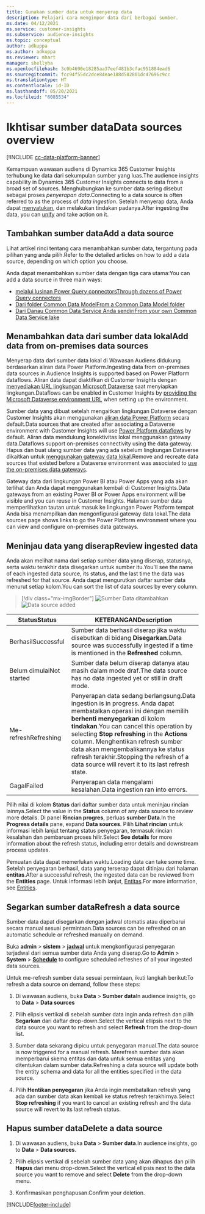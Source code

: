 ```yaml
---
title: Gunakan sumber data untuk menyerap data
description: Pelajari cara mengimpor data dari berbagai sumber.
ms.date: 04/12/2021
ms.service: customer-insights
ms.subservice: audience-insights
ms.topic: conceptual
author: adkuppa
ms.author: adkuppa
ms.reviewer: mhart
manager: shellyha
ms.openlocfilehash: 3c0b4690e18285aa37eef481b3cfac951884ead6
ms.sourcegitcommit: fcc94f55dc2dce84eae188d582801dc47696c9cc
ms.translationtype: HT
ms.contentlocale: id-ID
ms.lasthandoff: 05/20/2021
ms.locfileid: "6085534"
---
```

# <a name="data-sources-overview"></a><span data-ttu-id="4a867-103">Ikhtisar sumber data</span><span class="sxs-lookup"><span data-stu-id="4a867-103">Data sources overview</span></span>

[!INCLUDE [cc-data-platform-banner](../includes/cc-data-platform-banner.md)]

<span data-ttu-id="4a867-104">Kemampuan wawasan audiens di Dynamics 365 Customer Insights terhubung ke data dari sekumpulan sumber yang luas.</span><span class="sxs-lookup"><span data-stu-id="4a867-104">The audience insights capability in Dynamics 365 Customer Insights connects to data from a broad set of sources.</span></span> <span data-ttu-id="4a867-105">Menghubungkan ke sumber data sering disebut sebagai proses *penyerapan data*.</span><span class="sxs-lookup"><span data-stu-id="4a867-105">Connecting to a data source is often referred to as the process of *data ingestion*.</span></span> <span data-ttu-id="4a867-106">Setelah menyerap data, Anda dapat [menyatukan](data-unification.md), dan melakukan tindakan padanya.</span><span class="sxs-lookup"><span data-stu-id="4a867-106">After ingesting the data, you can [unify](data-unification.md) and take action on it.</span></span>

## <a name="add-a-data-source"></a><span data-ttu-id="4a867-107">Tambahkan sumber data</span><span class="sxs-lookup"><span data-stu-id="4a867-107">Add a data source</span></span>

<span data-ttu-id="4a867-108">Lihat artikel rinci tentang cara menambahkan sumber data, tergantung pada pilihan yang anda pilih.</span><span class="sxs-lookup"><span data-stu-id="4a867-108">Refer to the detailed articles on how to add a data source, depending on which option you choose.</span></span>

<span data-ttu-id="4a867-109">Anda dapat menambahkan sumber data dengan tiga cara utama:</span><span class="sxs-lookup"><span data-stu-id="4a867-109">You can add a data source in three main ways:</span></span>

- [<span data-ttu-id="4a867-110">melalui lusinan Power Query connectors</span><span class="sxs-lookup"><span data-stu-id="4a867-110">Through dozens of Power Query connectors</span></span>](connect-power-query.md)
- [<span data-ttu-id="4a867-111">Dari folder Common Data Model</span><span class="sxs-lookup"><span data-stu-id="4a867-111">From a Common Data Model folder</span></span>](connect-common-data-model.md)
- [<span data-ttu-id="4a867-112">Dari Danau Common Data Service Anda sendiri</span><span class="sxs-lookup"><span data-stu-id="4a867-112">From your own Common Data Service lake</span></span>](connect-common-data-service-lake.md)

## <a name="add-data-from-on-premises-data-sources"></a><span data-ttu-id="4a867-113">Menambahkan data dari sumber data lokal</span><span class="sxs-lookup"><span data-stu-id="4a867-113">Add data from on-premises data sources</span></span>

<span data-ttu-id="4a867-114">Menyerap data dari sumber data lokal di Wawasan Audiens didukung berdasarkan aliran data Power Platform.</span><span class="sxs-lookup"><span data-stu-id="4a867-114">Ingesting data from on-premises data sources in Audience Insights is supported based on Power Platform dataflows.</span></span> <span data-ttu-id="4a867-115">Aliran data dapat diaktifkan di Customer Insights dengan [menyediakan URL lingkungan Microsoft Dataverse](manage-environments.md#create-an-environment-in-an-existing-organization) saat menyiapkan lingkungan.</span><span class="sxs-lookup"><span data-stu-id="4a867-115">Dataflows can be enabled in Customer Insights by [providing the Microsoft Dataverse environment URL](manage-environments.md#create-an-environment-in-an-existing-organization) when setting up the environment.</span></span>

<span data-ttu-id="4a867-116">Sumber data yang dibuat setelah mengaitkan lingkungan Dataverse dengan Customer Insights akan menggunakan [aliran data Power Platform](/power-query/dataflows/overview-dataflows-across-power-platform-dynamics-365) secara default.</span><span class="sxs-lookup"><span data-stu-id="4a867-116">Data sources that are created after associating a Dataverse environment with Customer Insights will use [Power Platform dataflows](/power-query/dataflows/overview-dataflows-across-power-platform-dynamics-365) by default.</span></span> <span data-ttu-id="4a867-117">Aliran data mendukung konektivitas lokal menggunakan gateway data.</span><span class="sxs-lookup"><span data-stu-id="4a867-117">Dataflows support on-premises connectivity using the data gateway.</span></span> <span data-ttu-id="4a867-118">Hapus dan buat ulang sumber data yang ada sebelum lingkungan Dataverse dikaitkan untuk [menggunakan gateway data lokal](/powerapps/maker/data-platform/using-dataflows-with-on-premises-data.md).</span><span class="sxs-lookup"><span data-stu-id="4a867-118">Remove and recreate data sources that existed before a Dataverse environment was associated to [use the on-premises data gateways](/powerapps/maker/data-platform/using-dataflows-with-on-premises-data.md).</span></span>

<span data-ttu-id="4a867-119">Gateway data dari lingkungan Power BI atau Power Apps yang ada akan terlihat dan Anda dapat menggunakan kembali di Customer Insights.</span><span class="sxs-lookup"><span data-stu-id="4a867-119">Data gateways from an existing Power BI or Power Apps environment will be visible and you can reuse in Customer Insights.</span></span> <span data-ttu-id="4a867-120">Halaman sumber data memperlihatkan tautan untuk masuk ke lingkungan Power Platform tempat Anda bisa menampilkan dan mengonfigurasi gateway data lokal.</span><span class="sxs-lookup"><span data-stu-id="4a867-120">The data sources page shows links to go the Power Platform environment where you can view and configure on-premises data gateways.</span></span>

## <a name="review-ingested-data"></a><span data-ttu-id="4a867-121">Meninjau data yang diserap</span><span class="sxs-lookup"><span data-stu-id="4a867-121">Review ingested data</span></span>

<span data-ttu-id="4a867-122">Anda akan melihat nama dari setiap sumber data yang diserap, statusnya, serta waktu terakhir data disegarkan untuk sumber itu.</span><span class="sxs-lookup"><span data-stu-id="4a867-122">You'll see the name of each ingested data source, its status, and the last time the data was refreshed for that source.</span></span> <span data-ttu-id="4a867-123">Anda dapat mengurutkan daftar sumber data menurut setiap kolom.</span><span class="sxs-lookup"><span data-stu-id="4a867-123">You can sort the list of data sources by every column.</span></span>

> [!div class="mx-imgBorder"]
> <span data-ttu-id="4a867-124">![Sumber Data ditambahkan](media/configure-data-datasource-added.png "Sumber Data ditambahkan")</span><span class="sxs-lookup"><span data-stu-id="4a867-124">![Data source added](media/configure-data-datasource-added.png "Data source added")</span></span>

|<span data-ttu-id="4a867-125">Status</span><span class="sxs-lookup"><span data-stu-id="4a867-125">Status</span></span>  |<span data-ttu-id="4a867-126">KETERANGAN</span><span class="sxs-lookup"><span data-stu-id="4a867-126">Description</span></span>  |
|---------|---------|
|<span data-ttu-id="4a867-127">Berhasil</span><span class="sxs-lookup"><span data-stu-id="4a867-127">Successful</span></span>   |<span data-ttu-id="4a867-128">Sumber data berhasil diserap jika waktu disebutkan di bidang **Disegarkan**.</span><span class="sxs-lookup"><span data-stu-id="4a867-128">Data source was successfully ingested if a time is mentioned in the **Refreshed** column.</span></span>
|<span data-ttu-id="4a867-129">Belum dimulai</span><span class="sxs-lookup"><span data-stu-id="4a867-129">Not started</span></span>   |<span data-ttu-id="4a867-130">Sumber data belum diserap datanya atau masih dalam mode draf.</span><span class="sxs-lookup"><span data-stu-id="4a867-130">The data source has no data ingested yet or still in draft mode.</span></span>         |
|<span data-ttu-id="4a867-131">Me-refresh</span><span class="sxs-lookup"><span data-stu-id="4a867-131">Refreshing</span></span>    |<span data-ttu-id="4a867-132">Penyerapan data sedang berlangsung.</span><span class="sxs-lookup"><span data-stu-id="4a867-132">Data ingestion is in progress.</span></span> <span data-ttu-id="4a867-133">Anda dapat membatalkan operasi ini dengan memilih **berhenti menyegarkan** di kolom **tindakan**.</span><span class="sxs-lookup"><span data-stu-id="4a867-133">You can cancel this operation by selecting **Stop refreshing** in the **Actions** column.</span></span> <span data-ttu-id="4a867-134">Menghentikan refresh sumber data akan mengembalikannya ke status refresh terakhir.</span><span class="sxs-lookup"><span data-stu-id="4a867-134">Stopping the refresh of a data source will revert it to its last refresh state.</span></span>       |
|<span data-ttu-id="4a867-135">Gagal</span><span class="sxs-lookup"><span data-stu-id="4a867-135">Failed</span></span>     |<span data-ttu-id="4a867-136">Penyerapan data mengalami kesalahan.</span><span class="sxs-lookup"><span data-stu-id="4a867-136">Data ingestion ran into errors.</span></span>         |

<span data-ttu-id="4a867-137">Pilih nilai di kolom **Status** dari daftar sumber data untuk meninjau rincian lainnya.</span><span class="sxs-lookup"><span data-stu-id="4a867-137">Select the value in the **Status** column of any data source to review more details.</span></span> <span data-ttu-id="4a867-138">Di panel **Rincian progres**, perluas **sumber Data**.</span><span class="sxs-lookup"><span data-stu-id="4a867-138">In the **Progress details** pane, expand **Data sources**.</span></span> <span data-ttu-id="4a867-139">Pilih **Lihat rincian** untuk informasi lebih lanjut tentang status penyegaran, termasuk rincian kesalahan dan pembaruan proses hilir.</span><span class="sxs-lookup"><span data-stu-id="4a867-139">Select **See details** for more information about the refresh status, including error details and downstream process updates.</span></span>

<span data-ttu-id="4a867-140">Pemuatan data dapat memerlukan waktu.</span><span class="sxs-lookup"><span data-stu-id="4a867-140">Loading data can take some time.</span></span> <span data-ttu-id="4a867-141">Setelah penyegaran berhasil, data yang terserap dapat ditinjau dari halaman **entitas**.</span><span class="sxs-lookup"><span data-stu-id="4a867-141">After a successful refresh, the ingested data can be reviewed from the **Entities** page.</span></span> <span data-ttu-id="4a867-142">Untuk informasi lebih lanjut, [Entitas](entities.md).</span><span class="sxs-lookup"><span data-stu-id="4a867-142">For more information, see [Entities](entities.md).</span></span>

## <a name="refresh-a-data-source"></a><span data-ttu-id="4a867-143">Segarkan sumber data</span><span class="sxs-lookup"><span data-stu-id="4a867-143">Refresh a data source</span></span>

<span data-ttu-id="4a867-144">Sumber data dapat disegarkan dengan jadwal otomatis atau diperbarui secara manual sesuai permintaan.</span><span class="sxs-lookup"><span data-stu-id="4a867-144">Data sources can be refreshed on an automatic schedule or refreshed manually on demand.</span></span> 

<span data-ttu-id="4a867-145">Buka **admin** > **sistem** > [**jadwal**](system.md#schedule-tab) untuk mengkonfigurasi penyegaran terjadwal dari semua sumber data Anda yang diserap.</span><span class="sxs-lookup"><span data-stu-id="4a867-145">Go to **Admin** > **System** > [**Schedule**](system.md#schedule-tab) to configure scheduled refreshes of all your ingested data sources.</span></span>

<span data-ttu-id="4a867-146">Untuk me-refresh sumber data sesuai permintaan, ikuti langkah berikut:</span><span class="sxs-lookup"><span data-stu-id="4a867-146">To refresh a data source on demand, follow these steps:</span></span>

1. <span data-ttu-id="4a867-147">Di wawasan audiens, buka **Data** > **Sumber data**</span><span class="sxs-lookup"><span data-stu-id="4a867-147">In audience insights, go to **Data** > **Data sources**</span></span>

2. <span data-ttu-id="4a867-148">Pilih elipsis vertikal di sebelah sumber data ingin anda refresh dan pilih **Segarkan** dari daftar drop-down.</span><span class="sxs-lookup"><span data-stu-id="4a867-148">Select the vertical ellipsis next to the data source you want to refresh and select **Refresh** from the drop-down list.</span></span>

3. <span data-ttu-id="4a867-149">Sumber data sekarang dipicu untuk penyegaran manual.</span><span class="sxs-lookup"><span data-stu-id="4a867-149">The data source is now triggered for a manual refresh.</span></span> <span data-ttu-id="4a867-150">Merefresh sumber data akan memperbarui skema entitas dan data untuk semua entitas yang ditentukan dalam sumber data.</span><span class="sxs-lookup"><span data-stu-id="4a867-150">Refreshing a data source will update both the entity schema and data for all the entities specified in the data source.</span></span>

4. <span data-ttu-id="4a867-151">Pilih **Hentikan penyegaran** jika Anda ingin membatalkan refresh yang ada dan sumber data akan kembali ke status refresh terakhirnya.</span><span class="sxs-lookup"><span data-stu-id="4a867-151">Select **Stop refreshing** if you want to cancel an existing refresh and the data source will revert to its last refresh status.</span></span>

## <a name="delete-a-data-source"></a><span data-ttu-id="4a867-152">Hapus sumber data</span><span class="sxs-lookup"><span data-stu-id="4a867-152">Delete a data source</span></span>

1. <span data-ttu-id="4a867-153">Di wawasan audiens, buka **Data** > **Sumber data**.</span><span class="sxs-lookup"><span data-stu-id="4a867-153">In audience insights, go to **Data** > **Data sources**.</span></span>

2. <span data-ttu-id="4a867-154">Pilih elipsis vertikal di sebelah sumber data yang akan dihapus dan pilih **Hapus** dari menu drop-down.</span><span class="sxs-lookup"><span data-stu-id="4a867-154">Select the vertical ellipsis next to the data source you want to remove and select **Delete** from the drop-down menu.</span></span>

3. <span data-ttu-id="4a867-155">Konfirmasikan penghapusan.</span><span class="sxs-lookup"><span data-stu-id="4a867-155">Confirm your deletion.</span></span>


[!INCLUDE[footer-include](../includes/footer-banner.md)]
